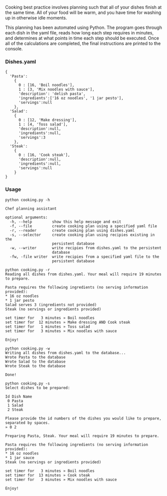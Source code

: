 Cooking best practice involves planning such that all of your dishes finish at the same time. All of your food will be warm, and you have  time for washing up in otherwise idle moments. 

This planning has been automated using Python. The program goes through each dish in the yaml file, reads how long each step requires in minutes, and determines at what points in time each step should be executed. Once all of the calculations are completed, the final instructions are printed to the console.

### Dishes.yaml
```
{
  'Pasta':
    {
      0 : [16, 'Boil noodles'],
      1 : [3, 'Mix noodles with sauce'],
      'description': 'delish pasta',
      'ingredients':['16 oz noodles', '1 jar pesto'],
      'servings':null
    },
  'Salad':
    {
      0 : [12, 'Make dressing'],
      1 : [4, 'Toss salad'],
      'description':null,
      'ingredients':null,
      'servings':3
    },
  'Steak':
    {
      0 : [16, 'Cook steak'],
      'description':null,
      'ingredients':null,
      'servings':null
    }
}
```

### Usage

```
python cooking.py -h

Chef planning assistant

optional arguments:
  -h, --help         show this help message and exit
  -f, --file         create cooking plan using a specified yaml file
  -r, --reader       create cooking plan using dishes.yaml
  -s, --selector     create cooking plan using recipies existing in the
                     persistent database
  -w, --writer       write recipies from dishes.yaml to the persistent
                     database
  -fw, -file writer  write recipies from a specified yaml file to the
                     persistent database
```
```
python cooking.py -r
Reading all dishes from dishes.yaml. Your meal will require 19 minutes to prepare.

Pasta requires the following ingredients (no serving information provided):
* 16 oz noodles
* 1 jar pesto
Salad serves 3 (ingredients not provided)
Steak (no servings or ingredients provided)

set timer for   3 minutes » Boil noodles
set timer for  12 minutes » Make dressing AND Cook steak
set timer for   1 minutes » Toss salad
set timer for   3 minutes » Mix noodles with sauce

Enjoy!
```
```
python cooking.py -w
Writing all dishes from dishes.yaml to the database...
Wrote Pasta to the database
Wrote Salad to the database
Wrote Steak to the database

Done!
```
```
python cooking.py -s
Select dishes to be prepared:

Id Dish Name
 0 Pasta
 1 Salad
 2 Steak

Please provide the id numbers of the dishes you would like to prepare, separated by spaces.
» 0 2

Preparing Pasta, Steak. Your meal will require 19 minutes to prepare.

Pasta requires the following ingredients (no serving information provided):
* 16 oz noodles
* 1 jar sauce
Steak (no servings or ingredients provided)

set timer for   3 minutes » Boil noodles
set timer for  13 minutes » Cook steak
set timer for   3 minutes » Mix noodles with sauce

Enjoy!
```
